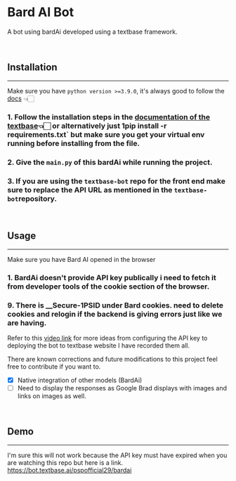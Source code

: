 # Bard AI Bot

A bot using bardAi developed using a textbase framework.

 <br />

## Installation
---
Make sure you have `python version >=3.9.0`, it's always good to follow the [docs](https://docs.textbase.ai/) 👈🏻
### 1. Follow the installation steps in the [documentation of the textbase](https://docs.textbase.ai/get-started/installation)👈🏻 or alternatively just 1pip install -r requirements.txt` but make sure you get your virtual env running before installing from the file.

### 2. Give the `main.py` of this bardAi while running the project.

### 3. If you are using the `textbase-bot` repo for the front end make sure to replace the API URL as mentioned in the `textbase-bot`repository.

 <br />

## Usage
---
Make sure you have Bard AI opened in the browser
### 1. BardAi doesn't provide API key publically i need to fetch it from developer tools of the cookie section of the browser.
### 9. There is __Secure-1PSID under Bard cookies. need to delete cookies and relogin if the backend is giving errors just like we are having.


Refer to this [video link](https://drive.google.com/file/d/1ZDqygsWxe2S_aA60u1ZrxIZhL09uGKjx/view?usp=sharing) for more ideas from configuring the API key to deploying the bot to textbase website I have recorded them all.


There are known corrections and future modifications to this project feel free to contribute if you want to.
- [X] Native integration of other models (BardAi)
- [ ] Need to display the responses as Google Brad displays with images and links on images as well.

 <br />

## Demo
---
I'm sure this will not work because the API key must have expired when you are watching this repo but here is a link.
https://bot.textbase.ai/pspofficial29/bardai

